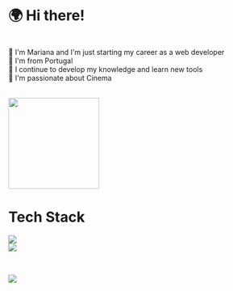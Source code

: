 # 🌍 Hi there!
</br>  👋 I'm Mariana and I'm just starting my career as a web developer
</br>  📍 I'm from Portugal
</br>  👀 I continue to develop my knowledge and learn new tools
</br>  🎥 I'm passionate about Cinema

</br> 

<div>
  <img height="180em" src="https://github-readme-stats.vercel.app/api/top-langs/?username=maryanasilva&size_weight=0.5&count_weight=0.5&layout=compact&include_all_commits=true&langs_count=16&hide_border=true&bg_color=0d1117&title_color=FFFFFF&text_color=FFFFFF"/>
</div> 

# Tech Stack
<div>
  <!-- <a href="https://skillicons.dev"> -->
    <img src="https://skillicons.dev/icons?i=js,html,css,react,nodejs,express,mongodb" /></br>
    <img src="https://skillicons.dev/icons?i=bootstrap,postman,vscode,git,github,wordpress" />
</div>

</br> 

## <!-- 📫 You can reach me here -->
<div>
  <a href="https://www.linkedin.com/in/mariana-ferreira-da-silva/">
    <img src="https://img.shields.io/badge/linkedin-%230077B5.svg?style=for-the-badge&logo=linkedin&logoColor=white" />
  </a>
</div>




